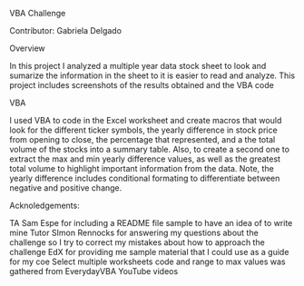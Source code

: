 VBA Challenge

Contributor: Gabriela Delgado


Overview

In this project I analyzed a multiple year data stock sheet to look and sumarize the information in the sheet to it is easier to read and analyze. This project includes screenshots of the results obtained and the VBA code


VBA

I used VBA to code in the Excel worksheet and create macros that would look for the different ticker symbols, the yearly difference in stock price from opening to close, the percentage that represented, and a the total volume of the stocks into a summary table. Also, to create a second one to extract the max and min yearly difference values, as well as the greatest total volume to highlight important information from the data. Note, the yearly difference includes conditional formating to differentiate between negative and positive change.


Acknoledgements:

TA Sam Espe for including a README file sample to have an idea of to write mine
Tutor SImon Rennocks for answering my questions about the challenge so I try to correct my mistakes about how to approach the challenge
EdX for providing me sample material that I could use as a guide for my coe
Select multiple worksheets code and range to max values was gathered from EverydayVBA YouTube videos
